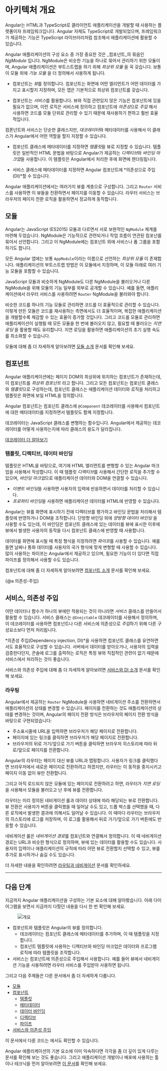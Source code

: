 <!--
# Architecture overview
-->
# 아키텍처 개요

<!--
Angular is a platform and framework for building client applications in HTML and TypeScript.
Angular is itself written in TypeScript. It implements core and optional functionality as a set of TypeScript libraries that you import into your apps.
-->
Angular는 HTML과 TypeScript로 클라이언트 애플리케이션을 개발할 때 사용하는 플랫폼이자 프레임워크입니다.
Angular 자체도 TypeScript로 개발되었으며, 프레임워크가 제공하는 기능은 TypeScript 라이브러리처럼 참조해서 애플리케이션에 활용할 수 있습니다.

<!--
The basic building blocks of an Angular application are _NgModules_, which provide a compilation context for _components_. NgModules collect related code into functional sets; an Angular app is defined by a set of NgModules. An app always has at least a _root module_ that enables bootstrapping, and typically has many more _feature modules_.
-->
Angular 애플리케이션의 구성 요소 중 가장 중요한 것은 _컴포넌트_의 묶음인 _NgModule_ 입니다.  NgModule은 비슷한 기능을 하나로 묶어서 관리하기 위한 모듈이며, Angular 애플리케이션은 부트스트랩을 하기 위해 _최상위 모듈_ 을 꼭 갖습니다. 보통 이 모듈 외에 _기능 모듈_ 을 더 정의해서 사용하게 됩니다.

<!--
* Components define *views*, which are sets of screen elements that Angular can choose among and modify according to your program logic and data. Every app has at least a root component.
-->
* 컴포넌트는 *뷰*를 정의합니다. 컴포넌트는 화면에 어떤 엘리먼트가 어떤 데이터를 가지고 표시할지 지정하며, 모든 앱은 기본적으로 최상위 컴포넌트를 갖습니다.

<!--
* Components use *services*, which provide specific functionality not directly related to views. Service providers can be *injected* into components as *dependencies*, making your code modular, reusable, and efficient.
-->
* 컴포넌트는 *서비스*를 활용합니다. 뷰와 직접 관련있지 않은 기능은 컴포넌트에 있을 필요가 없으며, 이런 로직은 서비스에 정의하고 컴포넌트에 *의존성*으로 *주입* 해서 사용하면 코드를 모듈 단위로 관리할 수 있기 때문에 재사용하기 편하고 훨씬 효율적입니다.

<!--
Both components and services are simply classes, with *decorators* that mark their type and provide metadata that tells Angular how to use them.
-->
컴폰넌트와 서비스는 단순한 클래스지만, *데코레이터*와 메타데이터를 사용해서 이 클래스가 Angular에서 어떤 역할을 할지 지정할 수 있습니다.

<!--
* The metadata for a component class associates it with a *template* that defines a view. A template combines ordinary HTML with Angular *directives* and *binding markup* that allow Angular to modify the HTML before rendering it for display.
-->
* 컴포넌트 클래스에 메타데이터를 지정하면 *템플릿*을 뷰로 지정할 수 있습니다. 템플릿은 일반적인 HTML 문법을 바탕으로 Angular가 제공하는 *디렉티브*와 *바인딩 마크업*을 사용합니다. 이 템플릿은 Angular에서 처리한 후에 화면에 렌더링됩니다.

<!--
* The metadata for a service class provides the information Angular needs to make it available to components through *Dependency Injection (DI)*.
-->
* 서비스 클래스에 메타데이터를 지정하면 Angular 컴포넌트에 *의존성으로 주입(DI)*할 수 있습니다.

<!--
An app's components typically define many views, arranged hierarchically. Angular provides the `Router` service to help you define navigation paths among views. The router provides sophisticated in-browser navigational capabilities.
-->
Angular 애플리케이션에서는 여러가지 뷰를 계층으로 구성합니다. 그리고 `Router` 서비스를 사용하면 이 뷰들을 전환하면서 페이지를 이동할 수 있습니다. 라우터 서비스는 브라우저의 페이지 전환 로직을 활용하면서 정교하게 동작합니다.

<!--
## Modules
-->
## 모듈

<!--
Angular defines the `NgModule`, which differs from and complements the JavaScript (ES2015) module. An NgModule declares a compilation context for a set of components that is dedicated to an application domain, a workflow, or a closely related set of capabilities. An NgModule can associate its components with related code, such as services, to form functional units.
-->
Angular는 JavaScript (ES2015) 모듈과 다르면서 서로 보완적인 `NgModule` 체계를 마련해 두었습니다. NgModule은 기능적으로 관련되거나 작업 흐름이 연관된 컴포넌를 묶어서 선언합니다. 그리고 이 NgModule에는 컴포넌트 외에 서비스나 폼 그룹을 포함하기도 합니다.

<!--
Every Angular app has a _root module_, conventionally named `AppModule`, which provides the bootstrap mechanism that launches the application. An app typically contains many functional modules.
-->
모든 Angular 앱에는 보통 `AppModule`이라는 이름으로 선언하는 _최상위 모듈_ 이 존재합니다. 애플리케이션의 부트스트랩 방법은 이 모듈에서 지정하며, 이 모듈 아래로 여러 기능 모듈을 포함할 수 있습니다.

<!--
Like JavaScript modules, NgModules can import functionality from other NgModules, and allow their own functionality to be exported and used by other NgModules. For example, to use the router service in your app, you import the `Router` NgModule.
-->
JavaScript 모듈과 비슷하게 NgModule도 다른 NgModule을 불러오거나 다른 NgModule을 위해 모듈의 기능 일부를 외부로 공개할 수 있습니다. 예를 들면, 애플리케이션에서 라우터 서비스를 사용하려면 `Router` NgModule을 불러와야 합니다.

<!--
Organizing your code into distinct functional modules helps in managing development of complex applications, and in designing for reusability. In addition, this technique lets you take advantage of _lazy-loading_&mdash;that is, loading modules on demand&mdash;in order to minimize the amount of code that needs to be loaded at startup.
-->
비슷한 코드를 하나의 기능 모듈로 관리하면 코드를 더 효율적으로 관리할 수 있습니다. 이렇게 만든 모듈은 코드를 재사용하는 측면에서도 더 효율적이며, 복잡한 애플리케이션을 개발할수록 체감할 수 있는 효율이 증가할 것입니다. 그리고 코드를 모듈로 관리하면 애플리케이션이 실행될 때 모든 모듈을 한 번에 불러오지 않고, 필요할 때 불러오는 _지연 로딩_ 을 활용할 때도 유리합니다. 지연 로딩을 활용하면 애플리케이션의 초기 실행 속도를 최소화할 수 있습니다.

<div class="alert is-helpful">

  <!--
  For a more detailed discussion, see [Introduction to modules](guide/architecture-modules).
  -->
  모듈에 대해 좀 더 자세하게 알아보려면 [모듈 소개](guide/architecture-modules) 문서를 확인해 보세요.

</div>

<!--
## Components
-->
## 컴포넌트

<!--
Every Angular application has at least one component, the *root component* that connects a component hierarchy with the page DOM. Each component defines a class that contains application data and logic, and is associated with an HTML *template* that defines a view to be displayed in a target environment.
-->
Angular 애플리케이션에는 페이지 DOM의 최상위에 위치하는 컴포넌트가 존재하는데, 이 컴포넌트를 *최상위 컴포넌트* 라고 합니다. 그리고 모든 컴포넌트는 컴포넌트 클래스와 *템플릿*으로 구성하는데, 컴포넌트 클래스는 애플리케이션 데이터와 로직을 처리하고 템플릿은 화면에 보일 HTML을 정의합니다.

<!--
The `@Component` decorator identifies the class immediately below it as a component, and provides the template and related component-specific metadata.
-->
Angular 컴포넌트는 컴포넌트 클래스에 `@Component` 데코레이터를 사용해서 컴포넌트에 대한 메타데이터를 지정하면서 템플릿도 함께 지정합니다.

<div class="alert is-helpful">

  <!--
   Decorators are functions that modify JavaScript classes. Angular defines a number of such decorators that attach specific kinds of metadata to classes, so that it knows what those classes mean and how they should work.
  -->
   데코레이터는 JavaScript 클래스를 변형하는 함수입니다. Angular에서 제공하는 데코레이터를 어떻게 사용하는지에 따라 클래스의 용도가 달라집니다.

   <!--
   <a href="https://medium.com/google-developers/exploring-es7-decorators-76ecb65fb841#.x5c2ndtx0">Learn more about decorators on the web.</a>
   -->
   <a href="https://medium.com/google-developers/exploring-es7-decorators-76ecb65fb841#.x5c2ndtx0">데코레이터 더 알아보기</a>

</div>

<!--
### Templates, directives, and data binding
-->
### 템플릿, 디렉티브, 데이터 바인딩

<!--
A template combines HTML with Angular markup that can modify the HTML elements before they are displayed.
Template *directives* provide program logic, and *binding markup* connects your application data and the document object model (DOM).
-->
템플릿은 HTML을 바탕으로, 여기에 HTML 엘리먼트를 변형할 수 있는 Angular 마크업을 사용해서 작성합니다.
이 때 템플릿 *디렉티브*를 사용해서 간단한 로직을 추가할 수 있으며, *바인딩 마크업*으로 애플리케이션 데이터와 DOM을 연결할 수 있습니다.

<!--
* *Event binding* lets your app respond to user input in the target environment by updating your application data.
* *Property binding* lets you interpolate values that are computed from your application data into the HTML.
-->
* *이벤트 바인딩*을 사용하면 사용자의 입력에 반응하면서 데이터를 처리할 수 있습니다.
* *프로퍼티 바인딩*을 사용하면 애플리케이션 데이터를 HTML에 반영할 수 있습니다.

<!--
Before a view is displayed, Angular evaluates the directives and resolves the binding syntax in the template to modify the HTML elements and the DOM, according to your program data and logic. Angular supports *two-way data binding*, meaning that changes in the DOM, such as user choices, can also be reflected back into your program data.
-->
Angular는 뷰를 화면에 표시하기 전에 디렉티브를 평가하고 바인딩 문법을 처리해서 템플릿에 반영하거나 DOM을 조작합니다. 단방향 바인딩 외에 *양방향 데이터 바인딩* 을 사용할 수도 있는데, 이 바인딩은 컴포넌트 클래스에 있는 데이터를 뷰에 표시한 이후에 뷰에서 발생한 사용자의 동작을 다시 컴포넌트 클래스에 반영할 때 사용합니다.

<!--
Your templates can also use *pipes* to improve the user experience by transforming values for display. Use pipes to display, for example, dates and currency values in a way appropriate to the user's locale. Angular provides predefined pipes for common transformations, and you can also define your own.
-->
데이터를 화면에 표시될 때 특정 형식을 지정하려면 *파이프*를 사용할 수 있습니다. 예를 들면 날짜나 통화 데이터를 사용자의 국가 형식에 맞게 변형할 때 사용할 수 있습니다. 많이 사용하는 파이프는 Angular에서 제공하고 있으며, 필요한 기능이 더 있다면 직접 파이프를 정의해서 사용할 수도 있습니다.

<div class="alert is-helpful">

  <!--
  For a more detailed discussion of these concepts, see [Introduction to components](guide/architecture-components).
  -->
  컴포넌트에 대해 좀 더 자세하게 알아보려면 [컴포넌트 소개](guide/architecture-components) 문서를 확인해 보세요.

</div>

<!--
{@a dependency-injection}
-->
{@a 의존성-주입}

<!--
## Services and dependency injection
-->
## 서비스, 의존성 주입

<!--
For data or logic that is not associated with a specific view, and that you want to share across components, you create a *service* class. A service class definition is immediately preceded by the `@Injectable` decorator. The decorator provides the metadata that allows your service to be *injected* into client components as a dependency.
-->
어떤 데이터나 함수가 하나의 뷰에만 적용되는 것이 아니라면 *서비스* 클래스를 만들어서 활용할 수 있습니다. 서비스 클래스는 `@Inejctable` 데코레이터를 사용해서 정의하며, 이 데코레이터를 사용하면 컴포넌트나 다른 서비스에 의존성으로 *주입*하기 위해 다른 구성요소보다 먼저 처리됩니다.

<!--
 *Dependency injection* (or DI) lets you keep your component classes lean and efficient. They don't fetch data from the server, validate user input, or log directly to the console; they delegate such tasks to services.
-->
*의존성 주입(Dependency injection, DI)*을 사용하면 컴포넌트 클래스를 유연하면서도 효율적으로 구성할 수 있습니다. 서버에서 데이터를 받아오거나, 사용자의 입력을 검증한다던지, 콘솔에 로그를 출력하는 로직은 특정 뷰와 직접적인 관련이 없기 때문에 서비스에서 처리하는 것이 좋습니다.

<div class="alert is-helpful">

  <!--
  For a more detailed discusssion, see [Introduction to services and DI](guide/architecture-services).
  -->
  서비스와 의존성 주입에 대해 좀 더 자세하게 알아보려면 [서비스와 DI 소개](guide/architecture-services) 문서를 확인해 보세요.

</div>

<!--
### Routing
-->
### 라우팅

<!--
The Angular `Router` NgModule provides a service that lets you define a navigation path among the different application states and view hierarchies in your app. It is modeled on the familiar browser navigation conventions:
-->
Angular에서 제공하는 `Router` NgModule을 사용하면 네비게이션 주소를 전환하면서 애플리케이션의 상태를 변경할 수 있습니다. 페이지를 전환하는 것도 애플리케이션의 상태를 변경하는 것이며, Angular의 페이지 전환 방식은 브라우저의 페이지 전환 방식을 바탕으로 구현되었습니다:

<!--
* Enter a URL in the address bar and the browser navigates to a corresponding page.
* Click links on the page and the browser navigates to a new page.
* Click the browser's back and forward buttons and the browser navigates backward and forward through the history of pages you've seen.
-->
* 주소표시줄에 URL을 입력하면 브라우저가 해당 페이지로 전환합니다.
* 페이지에 있는 링크를 클릭하면 브라우저가 해당 페이지로 전환합니다.
* 브라우저의 뒤로 가기/앞으로 가기 버튼을 클릭하면 브라우저 히스토리에 따라 뒤로/앞으로 페이지를 전환합니다.

<!--
The router maps URL-like paths to views instead of pages. When a user performs an action, such as clicking a link, that would load a new page in the browser, the router intercepts the browser's behavior, and shows or hides view hierarchies.
-->
Angular의 라우터는 페이지 대신 뷰를 URL과 맵핑합니다. 사용자가 링크를 클릭했다면 브라우저에서 새로운 페이지로 전환하려고 하겠지만, 라우터는 이 동작을 중지시키고 페이지 이동 없이 뷰만 전환합니다.

<!--
If the router determines that the current application state requires particular functionality, and the module that defines it has not been loaded, the router can _lazy-load_ the module on demand.
-->
그리고 아직 로드되지 않은 모듈에 있는 페이지로 전환하려고 하면, 라우터가 _지연 로딩_ 을 사용해서 모듈을 불러오고 난 후에 뷰를 전환합니다.

<!--
The router interprets a link URL according to your app's view navigation rules and data state. You can navigate to new views when the user clicks a button, selects from a drop box, or in response to some other stimulus from any source. The Router logs activity in the browser's history journal, so the back and forward buttons work as well.
-->
라우터는 미리 정의된 네비게이션 룰과 데이터 상태에 따라 해당되는 뷰로 전환합니다. 뷰 전환은 사용자가 버튼을 클릭했을 때 일어날 수도 있고, 드롭 박스를 선택했을 때, 다른 로직에서 발생한 결과에 의해서도 일어날 수 있습니다. 이 때마다 라우터는 브라우저의 히스토리에 로그를 저장하며, 이 로그를 활용해서 뒤로 가기/앞으로 가기 버튼에도 반응할 수 있습니다.

<!--
To define navigation rules, you associate *navigation paths* with your components. A path uses a URL-like syntax that integrates your program data, in much the same way that template syntax integrates your views with your program data. You can then apply program logic to choose which views to show or to hide, in response to user input and your own access rules.
-->
네비게이션 룰은 *네비게이션 경로*를 컴포넌트와 연결해서 정의합니다. 이 때 네비게이션 경로는 URL과 비슷한 형식으로 정의하며, 뷰에 있는 데이터를 활용할 수도 있습니다. 사용자의 입력이나 애플리케이션의 규칙에 따라 어떤 뷰로 전환할지 선택할 수 있고, 뷰를 추가로 표시하거나 숨길 수도 있습니다.

 <div class="alert is-helpful">

<!--
   For a more detailed discussion, see [Routing and navigation](guide/router).
 -->
   더 자세한 내용을 확인하려면 [라우팅과 네비게이션](guide/router) 문서를 확인하세요.

 </div>

<hr/>

<!--
## What's next
-->
## 다음 단계

<!--
You've learned the basics about the main building blocks of an Angular application. The following diagram shows how these basic pieces are related.
-->
지금까지 Angular 애플리케이션을 구성하는 기본 요소에 대해 알아봤습니다. 아래 다이어그램을 보면서 지금까지 다뤘던 내용을 다시 한 번 확인해 보세요.

<figure>
  <!--
  <img src="generated/images/guide/architecture/overview2.png" alt="overview">
  -->
  <img src="generated/images/guide/architecture/overview2.png" alt="개요">
</figure>

<!--
* Together, a component and template define an Angular view.
  * A decorator on a component class adds the metadata, including a pointer to the associated template.
  * Directives and binding markup in a component's template modify views based on program data and logic.
* The dependency injector provides services to a component, such as the router service that lets you define navigation among views.
-->
* 컴포넌트와 템플릿은 Angular의 뷰를 정의합니다.
  * 데코레이터는 컴포넌트 클래스에 메타데이터를 추가하며, 이 때 템플릿을 지정합니다.
  * 컴포넌트 템플릿에 사용하는 디렉티브와 바인딩 마크업은 데이터와 프로그램 로직에 따라 템플릿을 조작합니다.
* 서비스는 컴포넌트에 의존성으로 주입해서 사용합니다. 예를 들어 뷰에서 네비게이션 기능을 사용하려면 라우터 서비스를 주입받아 사용하면 됩니다.

<!--
Each of these subjects is introduced in more detail in the following pages.
-->
그리고 다음 주제들은 다른 문서에서 좀 더 자세하게 다룹니다.

<!--
* [Modules](guide/architecture-modules)
* [Components](guide/architecture-components)
  * [Templates](guide/architecture-components#templates-and-views)
  * [Metadata](guide/architecture-components#component-metadata)
  * [Data binding](guide/architecture-components#data-binding)
  * [Directives](guide/architecture-components#directives)
  * [Pipes](guide/architecture-components#pipes)
* [Services and dependency injection](guide/architecture-services)
-->
* [모듈](guide/architecture-modules)
* [컴포넌트](guide/architecture-components)
  * [템플릿](guide/architecture-components#템플릿과-뷰)
  * [메타데이터](guide/architecture-components#컴포넌트-메타데이터)
  * [데이터 바인딩](guide/architecture-components#데이터-바인딩)
  * [디렉티브](guide/architecture-components#디렉티브)
  * [파이프](guide/architecture-components#파이프)
* [서비스와 의존성 주입](guide/architecture-services)

<div class="alert is-helpful">
<!--
   Note that the code referenced on these pages is available as a <live-example></live-example>.
 -->
 이 문서에서 다룬 코드는 <live-example></live-example>에서도 확인할 수 있습니다.
</div>

<!--
When you are familiar with these fundamental building blocks, you can explore them in more detail in the documentation. To learn about more tools and techniques that are available to help you build and deploy Angular applications, see [Next steps](guide/architecture-next-steps).
-->
Angular 애플리케이션의 기본 요소에 이미 익숙하다면 각각을 좀 더 깊이 있게 다루는 문서를 확인해 보는 것도 좋습니다. 그리고 애플리케이션 개발이나 배포에 사용하는 툴이나 테크닉을 먼저 알아보려면 [이 문서](guide/architecture-next-steps)를 확인해 보세요.